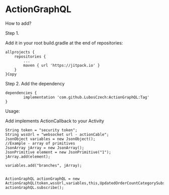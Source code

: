 # ActionGraphQL


How to add?

Step 1.

Add it in your root build.gradle at the end of repositories:

	allprojects {
		repositories {
			...
			maven { url 'https://jitpack.io' }
		}
	}Copy
Step 2. 
Add the dependency

	dependencies {
	        implementation 'com.github.LubosCzech:ActionGraphQL:Tag'
	}


Usage:

Add implements ActionCallback<ReturnType>  to your Activity

    String token = "security token";
    String wssUrl = "websocket url - actionCable";
    JsonObject variables = new JsonObject();
    //Example - array of primitives
    JsonArray jArray = new JsonArray();
    JsonPrimitive element = new JsonPrimitive("1");
    jArray.add(element);

    variables.add("branches", jArray);


    ActionGraphQL actionGraphQL = new ActionGraphQL(token,wssUrl,variables,this,UpdatedOrderCountCategorySubscription.class);
    actionGraphQL.subscribe();

